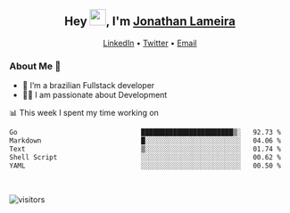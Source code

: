 <h2 align="center">Hey <img src="https://github.com/TheDudeThatCode/TheDudeThatCode/blob/master/Assets/Hi.gif" width="29">, I'm <a href="https://www.linkedin.com/in/jonathanlameira/">Jonathan Lameira</a></h2>
<p align="center">
  <a href="https://www.linkedin.com/in/jonathanlameira/">LinkedIn</a> •
  <a href="https://twitter.com/jlameira">Twitter</a> •
  <a href="mailto:jlameira@gmail.com">Email</a>
</p>

### About Me 🚀
- 🌱  I’m a brazilian Fullstack developer</br>
- 👨‍💻  I am passionate about Development</br>

<!-- ![Jonathan Lameira github stats](https://github-readme-stats.vercel.app/api?username=jlameirameli&show_icons=true&hide_border=true)&nbsp;&nbsp; -->

📊 This week I spent my time working on
<!--START_SECTION:waka-->

```txt
Go                               ███████████████████████▒░   92.73 %
Markdown                         █░░░░░░░░░░░░░░░░░░░░░░░░   04.06 %
Text                             ▒░░░░░░░░░░░░░░░░░░░░░░░░   01.74 %
Shell Script                     ░░░░░░░░░░░░░░░░░░░░░░░░░   00.62 %
YAML                             ░░░░░░░░░░░░░░░░░░░░░░░░░   00.50 %
```

<!--END_SECTION:waka-->

<br />

![visitors](https://visitor-badge.laobi.icu/badge?page_id=jlameira.jlameira)
